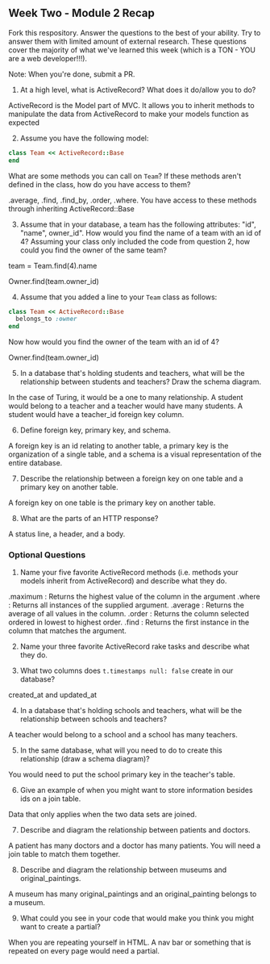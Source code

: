 ## Week Two - Module 2 Recap

Fork this respository. Answer the questions to the best of your ability. Try to answer them with limited amount of external research. These questions cover the majority of what we've learned this week (which is a TON - YOU are a web developer!!!).

Note: When you're done, submit a PR.

1. At a high level, what is ActiveRecord? What does it do/allow you to do?

ActiveRecord is the Model part of MVC. It allows you to inherit methods to manipulate the data from ActiveRecord to make your models function as expected

2. Assume you have the following model:

```ruby
class Team << ActiveRecord::Base
end
```

What are some methods you can call on `Team`? If these methods aren't defined in the class, how do you have access to them?

.average, .find, .find_by, .order, .where. You have access to these methods through inheriting ActiveRecord::Base

3. Assume that in your database, a team has the following attributes: "id", "name", owner_id". How would you find the name of a team with an id of 4? Assuming your class only included the code from question 2, how could you find the owner of the same team?

team = Team.find(4).name

Owner.find(team.owner_id)

4. Assume that you added a line to your `Team` class as follows:

```ruby
class Team << ActiveRecord::Base
  belongs_to :owner
end
```

Now how would you find the owner of the team with an id of 4?

Owner.find(team.owner_id)

5. In a database that's holding students and teachers, what will be the relationship between students and teachers? Draw the schema diagram.

In the case of Turing, it would be a one to many relationship. A student would belong to a teacher and a teacher would have many students. A student would have a teacher_id foreign key column.

6. Define foreign key, primary key, and schema.

A foreign key is an id relating to another table, a primary key is the organization of a single table, and a schema is a visual representation of the entire database.

7. Describe the relationship between a foreign key on one table and a primary key on another table.

A foreign key on one table is the primary key on another table.

8. What are the parts of an HTTP response?

A status line, a header, and a body.


### Optional Questions

1. Name your five favorite ActiveRecord methods (i.e. methods your models inherit from ActiveRecord) and describe what they do.

.maximum : Returns the highest value of the column in the argument
.where : Returns all instances of the supplied argument.
.average : Returns the average of all values in the column.
.order : Returns the column selected ordered in lowest to highest order.
.find : Returns the first instance in the column that matches the argument.

2. Name your three favorite ActiveRecord rake tasks and describe what they do.

3. What two columns does `t.timestamps null: false` create in our database?

created_at and updated_at

4. In a database that's holding schools and teachers, what will be the relationship between schools and teachers?

A teacher would belong to a school and a school has many teachers.

5. In the same database, what will you need to do to create this relationship (draw a schema diagram)?

You would need to put the school primary key in the teacher's table.

6. Give an example of when you might want to store information besides ids on a join table.

Data that only applies when the two data sets are joined.

7. Describe and diagram the relationship between patients and doctors.

A patient has many doctors and a doctor has many patients. You will need a join table to match them together.

8. Describe and diagram the relationship between museums and original_paintings.

A museum has many original_paintings and an original_painting belongs to a museum.

9. What could you see in your code that would make you think you might want to create a partial?

When you are repeating yourself in HTML. A nav bar or something that is repeated on every page would need a partial.
